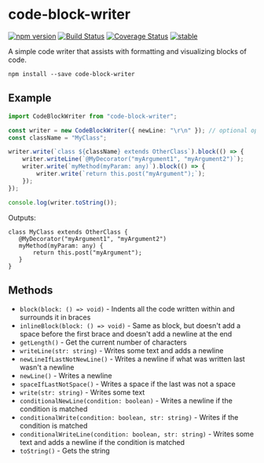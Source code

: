 code-block-writer
=================

[![npm version](https://badge.fury.io/js/code-block-writer.svg)](https://badge.fury.io/js/code-block-writer)
[![Build Status](https://travis-ci.org/dsherret/code-block-writer.svg)](https://travis-ci.org/dsherret/code-block-writer)
[![Coverage Status](https://coveralls.io/repos/dsherret/code-block-writer/badge.svg?branch=master&service=github)](https://coveralls.io/github/dsherret/code-block-writer?branch=master)
[![stable](http://badges.github.io/stability-badges/dist/stable.svg)](http://github.com/badges/stability-badges)

A simple code writer that assists with formatting and visualizing blocks of code.

```
npm install --save code-block-writer
```

## Example

```typescript
import CodeBlockWriter from "code-block-writer";

const writer = new CodeBlockWriter({ newLine: "\r\n" }); // optional options (newLine defaults to "\n")
const className = "MyClass";

writer.write(`class ${className} extends OtherClass`).block(() => {
    writer.writeLine(`@MyDecorator("myArgument1", "myArgument2")`);
    writer.write(`myMethod(myParam: any)`).block(() => {
        writer.write(`return this.post("myArgument");`);
    });
});

console.log(writer.toString());
```

Outputs:

```text
class MyClass extends OtherClass {
   @MyDecorator("myArgument1", "myArgument2")
   myMethod(myParam: any) {
       return this.post("myArgument");
   }
}
```

## Methods

* `block(block: () => void)` - Indents all the code written within and surrounds it in braces
* `inlineBlock(block: () => void)` - Same as block, but doesn't add a space before the first brace and doesn't add a newline at the end
* `getLength()` - Get the current number of characters
* `writeLine(str: string)` - Writes some text and adds a newline
* `newLineIfLastNotNewLine()` - Writes a newline if what was written last wasn't a newline
* `newLine()` - Writes a newline
* `spaceIfLastNotSpace()` - Writes a space if the last was not a space
* `write(str: string)` - Writes some text
* `conditionalNewLine(condition: boolean)` - Writes a newline if the condition is matched
* `conditionalWrite(condition: boolean, str: string)` - Writes if the condition is matched
* `conditionalWriteLine(condition: boolean, str: string)` - Writes some text and adds a newline if the condition is matched
* `toString()` - Gets the string
